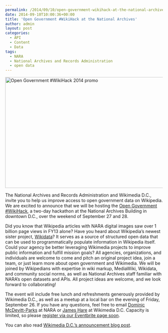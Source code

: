 ```yaml
---
permalink: /2014/09/10/open-government-wikihack-at-the-national-archives/
date: 2014-09-10T10:00:36+00:00
title: 'Open Government #WikiHack at the National Archives'
author: admin
layout: post
categories:
  - API
  - Content
  - Data
tags:
  - NARA
  - National Archives and Records Administration
  - open data
---
```


<img class="aligncenter size-full wp-image-203542" src="https://s3.amazonaws.com/sitesusa/wp-content/uploads/sites/212/2014/09/600-x-355-Open-Government-WikiHack-2-promo.jpg" alt="Open Government #WikiHack 2014 promo" width="600" height="355" />

The National Archives and Records Administration and Wikimedia D.C., invite you to help us improve access to open government data on Wikipedia. We are excited to announce that we will be hosting the [Open Government #WikiHack](https://www.eventbrite.com/e/open-government-wikihack-tickets-12955926525), a two-day hackathon at the National Archives Building in downtown D.C., over the weekend of September 27 and 28.

Did you know that Wikipedia articles with NARA digital images saw over 1 billion page views in FY13 alone? Have you heard about Wikipedia&#8217;s newest sister project, [Wikidata](https://www.wikidata.org/wiki/Wikidata:Main_Page)? It serves as a source of structured open data that can be used to programmatically populate information in Wikipedia itself. Could your agency be better leveraging Wikimedia projects to improve public information and fulfill mission goals? All agencies, organizations, and individuals are welcome to come and pitch an original project idea, join a team, or just learn more about open government and Wikimedia. We will be joined by Wikipedians with expertise in wiki markup, MediaWiki, Wikidata, and community social norms, as well as National Archives staff familiar with NARA&#8217;s open datasets and APIs. All project ideas are welcome, and we look forward to collaborating!

The event will include free lunch and refreshments generously provided by Wikimedia D.C., as well as a meetup at a local bar on the evening of Friday, September 26. If you have any questions, feel free to email [Dominic McDevitt-Parks](mailto:dominic.mcdevitt-parks@nara.gov) at NARA or [James Hare](mailto:james.hare@wikidc.org) at Wikimedia D.C. Capacity is limited, so please [register via our Eventbrite page soon](https://www.eventbrite.com/e/open-government-wikihack-tickets-12955926525).

You can also read [Wikimedia D.C.&#8217;s announcement blog post](http://blog.wikimediadc.org/2014/09/a-weekend-with-wikidata-the-open-government-wikihack-part-2/).